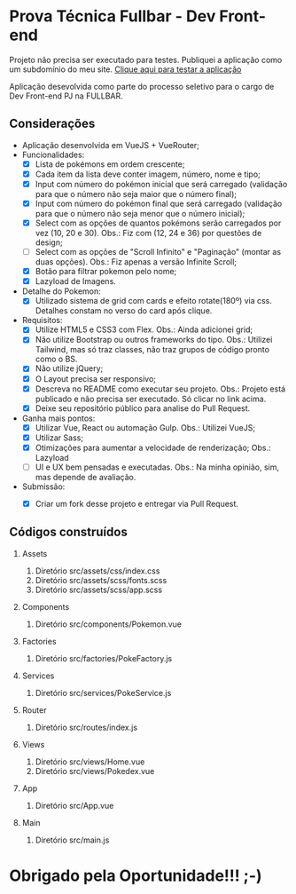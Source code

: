 # Prova Técnica Fullbar - Dev Front-end


Projeto não precisa ser executado para testes. Publiquei a aplicação como um subdomínio do meu site. [Clique aqui para testar a aplicação](http://fullbarchallenger.abnersouza.dev.br)

Aplicação desevolvida como parte do processo seletivo para o cargo de Dev Front-end PJ na FULLBAR.


## Considerações

* Aplicação desenvolvida em VueJS + VueRouter;
* Funcionalidades:
   - [x] Lista de pokémons em ordem crescente;
   - [x] Cada item da lista deve conter imagem, número, nome e tipo;
   - [x] Input com número do pokémon inicial que será carregado (validação para que o número não seja maior que o número final);
   - [x] Input com número do pokémon final que será carregado (validação para que o número não seja menor que o número inicial);
   - [x] Select com as opções de quantos pokémons serão carregados por vez (10, 20 e 30). Obs.: Fiz com (12, 24 e 36) por questões de design;
   - [ ] Select com as opções de "Scroll Infinito" e "Paginação" (montar as duas opções). Obs.: Fiz apenas a versão Infinite Scroll;
   - [x] Botão para filtrar pokemon pelo nome;
   - [x] Lazyload de Imagens.

* Detalhe do Pokemon:
   - [x] Utilizado sistema de grid com cards e efeito rotate(180º) via css. Detalhes constam no verso do card após clique.

* Requisitos:
   - [x] Utilize HTML5 e CSS3 com Flex. Obs.: Ainda adicionei grid;
   - [x] Não utilize Bootstrap ou outros frameworks do tipo. Obs.: Utilizei Tailwind, mas só traz classes, não traz grupos de código pronto como o BS.
   - [x] Não utilize jQuery;
   - [x] O Layout precisa ser responsivo;
   - [x] Descreva no README como executar seu projeto. Obs.: Projeto está publicado e não precisa ser executado. Só clicar no link acima.
   - [x] Deixe seu repositório público para analise do Pull Request.

* Ganha mais pontos:
   - [x] Utilizar Vue, React ou automação Gulp. Obs.: Utilizei VueJS;
   - [x] Utilizar Sass;
   - [x] Otimizações para aumentar a velocidade de renderização; Obs.: Lazyload
   - [ ] UI e UX bem pensadas e executadas. Obs.: Na minha opinião, sim, mas depende de avaliação.

* Submissão:
   - [x] Criar um fork desse projeto e entregar via Pull Request.


## Códigos construídos

1. Assets
   1. Diretório src/assets/css/index.css
   2. Diretório src/assets/scss/fonts.scss
   3. Diretório src/assets/scss/app.scss

2. Components
   1. Diretório src/components/Pokemon.vue

3. Factories
   1. Diretório src/factories/PokeFactory.js

4. Services
   1. Diretório src/services/PokeService.js
   
5. Router
   1. Diretório src/routes/index.js

6. Views
   1. Diretório src/views/Home.vue
   2. Diretório src/views/Pokedex.vue

7. App
   1. Diretório src/App.vue

8. Main
   1. Diretório src/main.js


# Obrigado pela Oportunidade!!! ;-)
